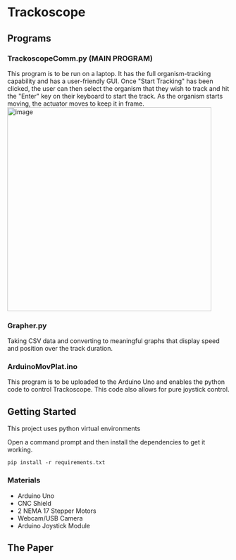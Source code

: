 # Trackoscope

## Programs

### TrackoscopeComm.py (MAIN PROGRAM)
This program is to be run on a laptop. It has the full organism-tracking capability and has a user-friendly GUI. Once "Start Tracking" has been clicked, the user can then select the organism that they wish to track and hit the "Enter" key on their keyboard to start the track. As the organism starts moving, the actuator moves to keep it in frame.
<img width="463" alt="image" src="https://github.com/bhamla-lab/Trackoscope/assets/30093976/86f3ee81-4869-4006-9269-dee48f4e4056">

### Grapher.py
Taking CSV data and converting to meaningful graphs that display speed and position over the track duration.

### ArduinoMovPlat.ino
This program is to be uploaded to the Arduino Uno and enables the python code to control Trackoscope. This code also allows for pure joystick control.

## Getting Started
This project uses python virtual environments

Open a command prompt and then install the dependencies to get it working.

    pip install -r requirements.txt
    
    
### Materials
* Arduino Uno
* CNC Shield
* 2 NEMA 17 Stepper Motors
* Webcam/USB Camera
* Arduino Joystick Module

## The Paper

